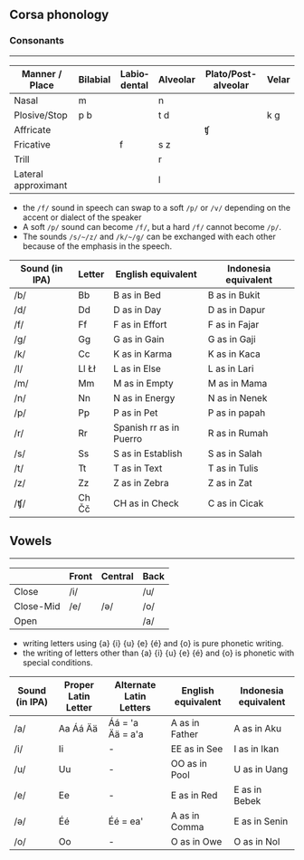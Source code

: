 ## Corsa phonology

### Consonants

---

|Manner / Place |Bilabial |Labio­dental |Alveolar |Plato/Post-alveolar |Velar |
|---|---|---|---|---|---|
|Nasal<br> |m<br> | |n<br> | | |
|Plosive/Stop<br> |p b<br> | |t d<br> | |k g<br> |
|Affricate<br> | | | |ʧ<br> | |
|Fricative<br> | |f<br> |s z<br> | | |
|Trill<br> | | |r<br> | | |
|Lateral approximant<br> | | |l<br> | | |
 - the `/f/` sound in speech can swap to a soft `/p/` or `/v/` depending on the accent or dialect of the speaker
 - A soft `/p/` sound can become `/f/`, but a hard `/f/` cannot become `/p/`.
 - The sounds `/s/~/z/` and `/k/~/g/` can be exchanged with each other because of the emphasis in the speech.
 
|Sound (in IPA) |Letter |English equivalent |Indonesia equivalent |
|---|---|---|---|
|/b/<br> |Bb<br> |B as in Bed<br> |B as in Bukit<br> |
|/d/<br> |Dd<br> |D as in Day<br> |D as in Dapur<br> |
|/f/<br> |Ff<br> |F as in Effort<br> |F as in Fajar<br> |
|/g/<br> |Gg<br> |G as in Gain<br> |G as in Gaji<br> |
|/k/<br> |Cc<br> |K as in Karma<br> |K as in Kaca<br> |
|/l/<br> |Ll Łł<br> |L as in Else<br> |L as in Lari<br> |
|/m/<br> |Mm<br> |M as in Empty<br> |M as in Mama<br> |
|/n/<br> |Nn<br> |N as in Energy<br> |N as in Nenek<br> |
|/p/<br> |Pp<br> |P as in Pet<br> |P as in papah<br> |
|/r/<br> |Rr<br> |Spanish rr as in Puerro<br> |R as in Rumah<br> |
|/s/<br> |Ss<br> |S as in Establish<br> |S as in Salah<br> |
|/t/<br> |Tt<br> |T as in Text<br> |T as in Tulis<br> |
|/z/<br> |Zz<br> |Z as in Zebra<br> |Z as in Zat<br> |
|/ʧ/<br> |Ch Čč<br> |CH as in Check<br> |C as in Cicak<br> |
## Vowels

---

| |Front |Central |Back |
|---|---|---|---|
|Close<br> |/i/<br> | |/u/<br> |
|Close-Mid<br> |/e/<br> |/ə/<br> |/o/<br> |
|Open<br> | | |/a/<br> |
 - writing letters using {a} {i} {u} {e} {é} and {o} is pure phonetic writing.
 - the writing of letters other than {a} {i} {u} {e} {é} and {o} is phonetic with special conditions.
 
|Sound (in IPA) |Proper Latin Letter |Alternate Latin Letters |English equivalent |Indonesia equivalent |
|---|---|---|---|---|
|/a/<br> |Aa Áá Ää<br> |Áá = 'a<br> Ää = a'a<br> |A as in Father<br> |A as in Aku<br> |
|/i/<br> |Ii<br> |-|EE as in See<br> |I as in Ikan<br> |
|/u/<br> |Uu<br> |-|OO as in Pool<br> |U as in Uang<br> |
|/e/<br> |Ee<br> |-|E as in Red<br> |E as in Bebek<br> |
|/ə/<br> |Éé<br> |Éé = ea'<br> |A as in Comma<br> |E as in Senin<br> |
|/o/<br> |Oo<br> |-|O as in Owe<br> |O as in Nol<br> |
